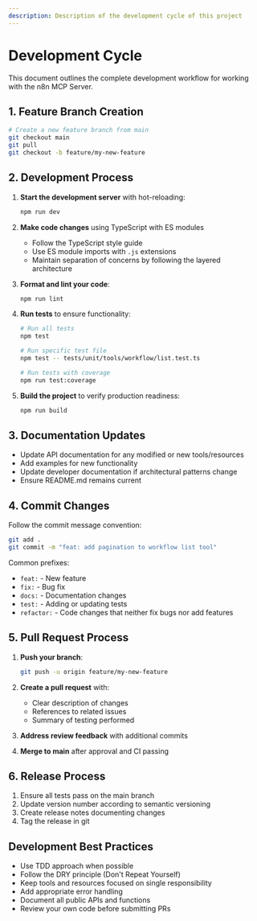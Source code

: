 ```yaml
---
description: Description of the development cycle of this project
---
```


# Development Cycle

This document outlines the complete development workflow for working with the n8n MCP Server.

## 1. Feature Branch Creation

```bash
# Create a new feature branch from main
git checkout main
git pull
git checkout -b feature/my-new-feature
```

## 2. Development Process

1. **Start the development server** with hot-reloading:
   ```bash
   npm run dev
   ```

2. **Make code changes** using TypeScript with ES modules
   - Follow the TypeScript style guide
   - Use ES module imports with `.js` extensions
   - Maintain separation of concerns by following the layered architecture

3. **Format and lint your code**:
   ```bash
   npm run lint
   ```

4. **Run tests** to ensure functionality:
   ```bash
   # Run all tests
   npm test

   # Run specific test file
   npm test -- tests/unit/tools/workflow/list.test.ts

   # Run tests with coverage
   npm run test:coverage
   ```

5. **Build the project** to verify production readiness:
   ```bash
   npm run build
   ```

## 3. Documentation Updates

- Update API documentation for any modified or new tools/resources
- Add examples for new functionality
- Update developer documentation if architectural patterns change
- Ensure README.md remains current

## 4. Commit Changes

Follow the commit message convention:
```bash
git add .
git commit -m "feat: add pagination to workflow list tool"
```

Common prefixes:
- `feat:` - New feature
- `fix:` - Bug fix
- `docs:` - Documentation changes
- `test:` - Adding or updating tests
- `refactor:` - Code changes that neither fix bugs nor add features

## 5. Pull Request Process

1. **Push your branch**:
   ```bash
   git push -u origin feature/my-new-feature
   ```

2. **Create a pull request** with:
   - Clear description of changes
   - References to related issues
   - Summary of testing performed

3. **Address review feedback** with additional commits

4. **Merge to main** after approval and CI passing

## 6. Release Process

1. Ensure all tests pass on the main branch
2. Update version number according to semantic versioning
3. Create release notes documenting changes
4. Tag the release in git

## Development Best Practices

- Use TDD approach when possible
- Follow the DRY principle (Don't Repeat Yourself)
- Keep tools and resources focused on single responsibility
- Add appropriate error handling
- Document all public APIs and functions
- Review your own code before submitting PRs